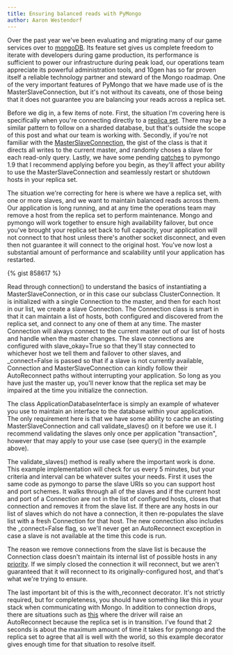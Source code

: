 ```yaml
---
title: Ensuring balanced reads with PyMongo
author: Aaron Westendorf
---
```

Over the past year we've been evaluating and migrating many of our game services over to [mongoDB](http://www.mongodb.org/). Its feature set gives us complete freedom to iterate with developers during game production, its performance is sufficient to power our infrastructure during peak load, our operations team appreciate its powerful administration tools, and 10gen has so far proven itself a reliable technology partner and steward of the Mongo roadmap. One of the very important features of PyMongo that we have made use of is the MasterSlaveConnection, but it's not without its caveats, one of those being that it does not guarantee you are balancing your reads across a replica set.



 Before we dig in, a few items of note. First, the situation I'm covering here is specifically when you're connecting directly to a [replica set](http://www.mongodb.org/display/DOCS/Replica+Sets). There may be a similar pattern to follow on a sharded database, but that's outside the scope of this post and what our team is working with. Secondly, if you're not familiar with the [MasterSlaveConnection](http://api.mongodb.org/python/1.9%2B/api/pymongo/master_slave_connection.html), the gist of the class is that it directs all writes to the current master, and randomly choses a slave for each read-only query. Lastly, we have some pending [patches](https://github.com/mongodb/mongo-python-driver/pull/24) to pymongo 1.9 that I recommend applying before you begin, as they'll affect your ability to use the MasterSlaveConnection and seamlessly restart or shutdown hosts in your replica set.

 The situation we're correcting for here is where we have a replica set, with one or more slaves, and we want to maintain balanced reads across them. Our application is long running, and at any time the operations team may remove a host from the replica set to perform maintenance. Mongo and pymongo will work together to ensure high availability failover, but once you've brought your replica set back to full capacity, your application will not connect to that host unless there's another socket disconnect, and even then not guarantee it will connect to the original host. You've now lost a substantial amount of performance and scalability until your application has restarted.

 {% gist 858617 %}

 Read through connection() to understand the basics of instantiating a MasterSlaveConnection, or in this case our subclass ClusterConnection. It is initialized with a single Connection to the master, and then for each host in our list, we create a slave Connection. The Connection class is smart in that it can maintain a list of hosts, both configured and discovered from the replica set, and connect to any one of them at any time. The master Connection will always connect to the current master out of our list of hosts and handle when the master changes. The slave connections are configured with slave_okay=True so that they'll stay connected to whichever host we tell them and failover to other slaves, and _connect=False is passed so that if a slave is not currently available, Connection and MasterSlaveConnection can kindly follow their AutoReconnect paths without interrupting your application. So long as you have just the master up, you'll never know that the replica set may be impaired at the time you initialize the connection.

 The class ApplicationDatabaseInterface is simply an example of whatever you use to maintain an interface to the database within your application. The only requirement here is that we have some ability to cache an existing MasterSlaveConnection and call validate_slaves() on it before we use it. I recommend validating the slaves only once per application "transaction", however that may apply to your use case (see query() in the example above).

 The validate_slaves() method is really where the important work is done. This example implementation will check for us every 5 minutes, but your criteria and interval can be whatever suites your needs. First it uses the same code as pymongo to parse the slave URIs so you can support host and port schemes. It walks through all of the slaves and if the current host and port of a Connection are not in the list of configured hosts, closes that connection and removes it from the slave list. If there are any hosts in our list of slaves which do not have a connection, it then re-populates the slave list with a fresh Connection for that host. The new connection also includes the _connect=False flag, so we'll never get an AutoReconnect exception in case a slave is not available at the time this code is run.

 The reason we remove connections from the slave list is because the Connection class doesn't maintain its internal list of possible hosts in any [priority](http://jira.mongodb.org/browse/PYTHON-218). If we simply closed the connection it will reconnect, but we aren't guaranteed that it will reconnect to its originally-configured host, and that's what we're trying to ensure.

 The last important bit of this is the with_reconnect decorator. It's not strictly required, but for completeness, you should have something like this in your stack when communicating with Mongo. In addition to connection drops, there are situations such as [this](http://jira.mongodb.org/browse/PYTHON-216) where the driver will raise an AutoReconnect because the replica set is in transition. I've found that 2 seconds is about the maximum amount of time it takes for pymongo and the replica set to agree that all is well with the world, so this example decorator gives enough time for that situation to resolve itself.
